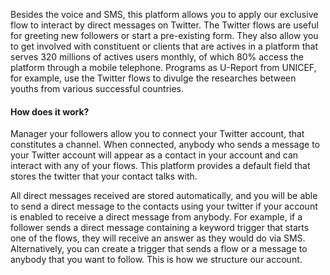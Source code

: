 Besides the voice and SMS, this platform allows you to apply our exclusive flow to interact by direct messages on Twitter. The Twitter flows are useful for greeting new followers or start a pre-existing form. They also allow you to get involved with constituent or clients that are actives in a platform that serves 320 millions of actives users monthly, of which 80% access the platform through a mobile telephone. Programs as U-Report from UNICEF, for example, use the Twitter flows to divulge the researches between youths from various successful countries.

#### How does it work? ####

Manager your followers allow you to connect your Twitter account, that constitutes a channel. When connected, anybody who sends a message to your Twitter account will appear as a contact in your account and can interact with any of your flows. This platform provides a default field that stores the twitter that your contact talks with.
 
All direct messages received are stored automatically, and you will be able to send a direct message to the contacts using your twitter if your account is enabled to receive a direct message from anybody. For example, if a follower sends a direct message containing a keyword trigger that starts one of the flows, they will receive an answer as they would do via SMS. Alternatively, you can create a trigger that sends a flow or a message to anybody that you want to follow. This is how we structure our account.
